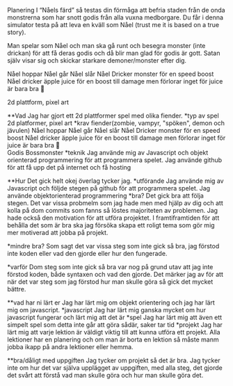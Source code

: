 Planering
I “Nåels färd” så testas din förmåga att befria staden från de onda monstrerna som har snott godis från alla vuxna medborgare. Du får i denna simulator testa på att leva en kväll som Nåel (trust me it is based on a true story). 

Man spelar som Nåel och man ska gå runt och besegra monster (inte drickan) för att få deras godis och då blir man glad för godis är gott. Satan själv visar sig och skickar starkare demoner/monster efter dig.

Nåel hoppar
Nåel går
Nåel slår
Nåel Dricker monster för en speed boost
Nåel dricker äpple juice för en boost till damage men förlorar inget för juice är bara bra 🙂   

2d plattform, pixel art


**Vad
Jag har gjort ett 2d plattformer spel med olika fiender. 
*typ av spel
2d platformer, pixel art
*krav
fiender(zombie, vampyr, "spöken", demon och jävulen)
Nåel hoppar
Nåel går
Nåel slår
Nåel Dricker monster för en speed boost
Nåel dricker äpple juice för en boost till damage men förlorar inget för juice är bara bra 🙂   
Godis
Bossmonster
*teknik
Jag använde mig av Javascript och objekt orienterad programmering för att programmera spelet. Jag använde github för att få upp det på internet och få hosting

**Hur
Det gick helt okej överlag tycker jag.
*utförande
Jag använde mig av Javascript och följde stegen på github för att programmera spelet. Jag använde objektorienterad programmering
*bra?
Det gick bra att följa stegen. Det var vissa probmelm som jag hade  men med hjälp av dig och att kolla på dom commits som fanns så löstes majoriteten av problemen. Jag hade också den motivation för att utföra projektet. I framtiframtiden för att behålla det som är bra ska jag försöka skapa ett roligt tema som gör mig mer motiverad att jobba på projekt.

*mindre bra?
Som sagt det var vissa steg som inte gick så bra, jag förstod inte koden eller vad den gjorde eller hur den fungerade. 

*varför
Dom steg som inte gick så bra var nog på grund utav att jag inte förstod koden, både syntaxen och vad den gjorde. Det märker jag av för att när det var steg som jag förstod hur man skulle göra så gick det mycket bättre.

**vad har ni lärt er
Jag har lärt mig om objekt orientering och jag har lärt mig om javascript.
*javascript
Jag har lärt mig ganska mycket om hur javascript fungerar och lärt mig att det är 
*spel
Jag har lärt mig att även ett simpelt spel som detta inte går att göra sådär, saker tar tid 
*projekt
Jag har lärt mig att varje lektion är väldigt viktig till att kunna utföra ett projekt. Alla lektioner har en planering och om man är borta en lektion så måste manm jobba ikapp på andra lektioner eller hemma.

**bra/dåligt med uppgiften
Jag tycker om projekt så det är bra. Jag tycker inte om hur det var själva upplägget av uppgiften, med alla steg, det gjorde det svårt att förstå vad man skulle göra och hur man skulle göra det.